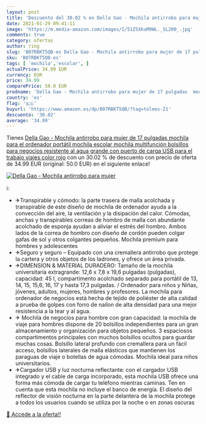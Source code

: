 ```yaml
---
layout: post
title: 'Descuento del 30.02 % en Della Gao - Mochila antirrobo para mujer'
date: 2021-01-29 09:41:11
image: 'https://m.media-amazon.com/images/I/51ZSXkuM9WL._SL200_.jpg'
comments: true
category: ofertas
author: ring
slug: 'B07RBKT5QB-es Della Gao - Mochila antirrobo para mujer de 17 pulgadas...'
sku: 'B07RBKT5QB-es'
tags: [ 'mochila','escolar', ]
actualPrice: 34.99 EUR
currency: EUR
price: 34.99
comparePrice: 50.0 EUR
prodname: 'Della Gao - Mochila antirrobo para mujer de 17 pulgadas  mochila para el ordenador portátil  mochila escolar  mochila multifunción  bolsillos para negocios  resistente al agua  grande con puerto de carga USB para el trabajo  viajes  color rojo'
country: 'es'
flag: '🇪🇸'
buyurl: 'https://www.amazon.es/dp/B07RBKT5QB/?tag=tolees-21'
descuento: '30.02'
average: '34.99'
---
```


Tienes [Della Gao - Mochila antirrobo para mujer de 17 pulgadas  mochila para el ordenador portátil  mochila escolar  mochila multifunción  bolsillos para negocios  resistente al agua  grande con puerto de carga USB para el trabajo  viajes  color rojo](https://www.amazon.es/dp/B07RBKT5QB/?tag=tolees-21) con un 30.02 % de descuento con precio de oferta de 34.99 EUR (original: 50.0 EUR) en el siguiente enlace!

[![Della Gao - Mochila antirrobo para mujer](https://m.media-amazon.com/images/I/51ZSXkuM9WL._SL200_.jpg)](https://www.amazon.es/dp/B07RBKT5QB/?tag=tolees-21)

ℹ️:

- ✈Transpirable y cómodo: la parte trasera de malla acolchada y transpirable de este diseño de mochila de ordenador ayuda a la convección del aire, la ventilación y la disipación del calor. Cómodas, anchas y transpirables correas de hombro de malla con abundante acolchado de esponja ayudan a aliviar el estrés del hombro. Ambos lados de la correa de hombro con diseño de cordón pueden colgar gafas de sol y otros colgantes pequeños. Mochila premium para hombres y adolescentes
- ✈Seguro y seguro – Equipado con una cremallera antirrobo que protege la cartera y otros objetos de los ladrones, y ofrece un área privada.
- ✈DIMENSION & MATERIAL DURADERO: Tamaño de la mochila universitaria extragrande: 12,6 x 7,8 x 19,6 pulgadas (pulgadas), capacidad: 45 l, compartimento acolchado separado para portátil de 13, 14, 15, 15,6, 16, 17 y hasta 17,3 pulgadas. / Ordenador para niños y Niñas, jóvenes, adultos, mujeres, hombres y profesores. La mochila para ordenador de negocios está hecha de tejido de poliéster de alta calidad a prueba de golpes con forro de nailon de alta densidad para una mejor resistencia a la tear y al agua.
- ✈ Mochila de negocios para hombre con gran capacidad: la mochila de viaje para hombres dispone de 20 bolsillos independientes para un gran almacenamiento y organización para objetos pequeños. 3 espaciosos compartimentos principales con muchos bolsillos ocultos para guardar muchas cosas. Bolsillo lateral profundo con cremallera para un fácil acceso, bolsillos laterales de malla elásticos que mantienen los paraguas de viaje o botellas de agua cómodas. Mochila ideal para niños universitarios.
- ✈Cargador USB y luz nocturna reflectante: con el cargador USB integrado y el cable de carga incorporado, esta mochila USB ofrece una forma más cómoda de cargar tu teléfono mientras caminas. Ten en cuenta que esta mochila no incluye el banco de energía. El diseño del reflector de visión nocturna en la parte delantera de la mochila protege a todos los usuarios cuando se utiliza por la noche o en zonas oscuras

[🛒 Accede a la oferta!!](https://www.amazon.es/dp/B07RBKT5QB/?tag=tolees-21)
